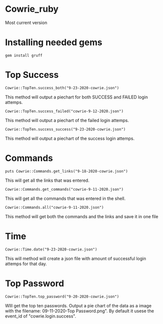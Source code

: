 # Cowrie_ruby
Most current version

# Installing needed gems
```gem install gruff```


# Top Success

```
Cowrie::TopTen.success_both("9-23-2020-cowrie.json")
```
This method will output a piechart for both SUCCESS and FAILED login attemps.

```
Cowrie::TopTen.success_failed("cowrie-9-12-2020.json")
```
This method will output a piechart of the failed login attemps.
```
Cowrie::TopTen.success_success("9-23-2020-cowrie.json")
```
This method will output a piechart of the success login attemps.


# Commands
```
puts Cowrie::Commands.get_links("9-18-2020-cowrie.json")
```
This will get all the links that was entered.
```
Cowrie::Commands.get_commands("cowrie-9-11-2020.json")
```
This will get all the commands that was entered in the shell. 
```
Cowrie::Commands.all("cowrie-9-11-2020.json")
```
This method will get both the commands and the links and save it in one file

# Time
 ```
Cowrie::Time.date("9-23-2020-cowrie.json")
```
 This will method will create a json file with amount of successful login attemps for that day.
 ``` ```
 
# Top Password
```
Cowrie::TopTen.top_password("9-20-2020-cowrie.json")
```
WIll get the top ten passwords. Output a pie chart of the data as a image with the filename: 09-11-2020-Top Password.png".
By default it usese the event_id of "cowrie.login.success".

